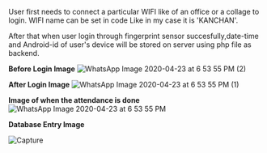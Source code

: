 User first needs to connect a particular WIFI like of an office or a collage to login.
WIFI name can be set in code Like in my case it is 'KANCHAN'.

After that when user login through fingerprint sensor succesfully,date-time and Android-id of user's device will be stored on server using php file as backend.

**Before Login Image**
![WhatsApp Image 2020-04-23 at 6 53 55 PM (2)](https://user-images.githubusercontent.com/50952299/80107047-43f6ea80-8598-11ea-94d9-09996aee1d1e.jpeg)

**After Login Image**
![WhatsApp Image 2020-04-23 at 6 53 55 PM (1)](https://user-images.githubusercontent.com/50952299/80107791-2b3b0480-8599-11ea-8ef4-2bdca13a197d.jpeg)

**Image of when the attendance is done**
![WhatsApp Image 2020-04-23 at 6 53 55 PM](https://user-images.githubusercontent.com/50952299/80107833-3a21b700-8599-11ea-97e6-df5343380b26.jpeg)

**Database Entry Image**

![Capture](https://user-images.githubusercontent.com/50952299/80108558-0f842e00-859a-11ea-8256-44875a8cf3a9.PNG)
